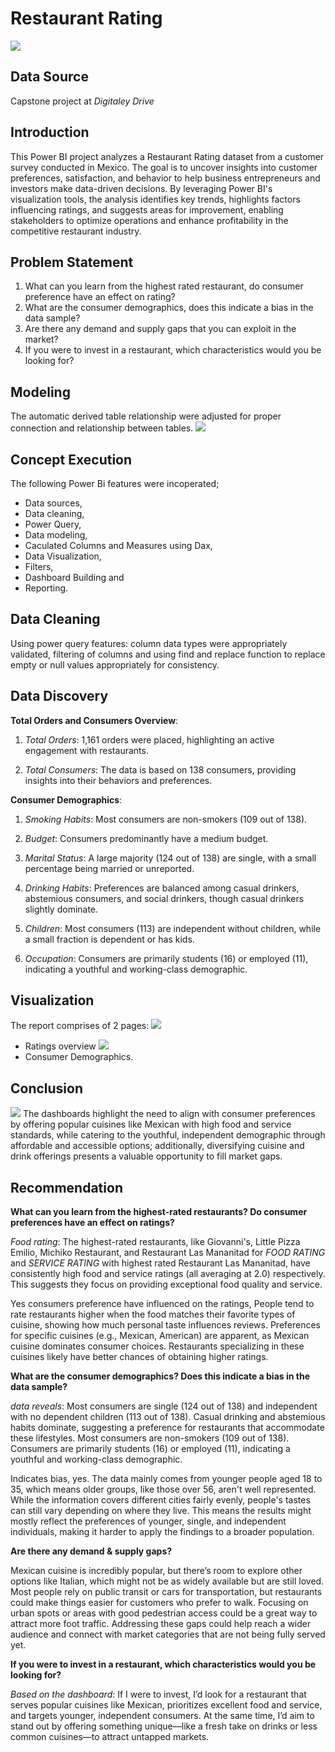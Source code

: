 # Restaurant Rating
![](intro_image.jpg)

## Data Source
Capstone project at *Digitaley Drive*

## Introduction
This Power BI project analyzes a Restaurant Rating dataset from a customer survey conducted in Mexico. The goal is to uncover insights into customer preferences, satisfaction, and behavior to help business entrepreneurs and investors make data-driven decisions. By leveraging Power BI's visualization tools, the analysis identifies key trends, highlights factors influencing ratings, and suggests areas for improvement, enabling stakeholders to optimize operations and enhance profitability in the competitive restaurant industry.

## Problem Statement
1. What can you learn from the highest rated restaurant, do consumer preference have an effect on rating?
2. What are the consumer demographics, does this indicate a bias in the data sample?
3. Are there any demand and supply gaps that you can exploit in the market?
4. If you were to invest in a restaurant, which characteristics would you be looking for?

## Modeling 
The automatic derived table relationship were adjusted for proper connection and relationship between tables.
![](Modeling.png)

## Concept Execution
The following Power Bi features were incoperated;

- Data sources,
- Data cleaning,
- Power Query,
- Data modeling,
- Caculated Columns and Measures using Dax,
- Data Visualization,
- Filters,
- Dashboard Building and
- Reporting.

## Data Cleaning
Using power query features: column data types were appropriately validated, filtering of columns and using find and replace function to replace empty or null values appropriately for consistency.

## Data Discovery

**Total Orders and Consumers Overview**:

1. *Total Orders*:
1,161 orders were placed, highlighting an active engagement with restaurants.

2. *Total Consumers*:
The data is based on 138 consumers, providing insights into their behaviors and preferences.

**Consumer Demographics**:

1. *Smoking Habits*:
Most consumers are non-smokers (109 out of 138).

2. *Budget*: 
Consumers predominantly have a medium budget.

3. *Marital Status*: 
A large majority (124 out of 138) are single, with a small percentage being married or unreported.

4. *Drinking Habits*: 
Preferences are balanced among casual drinkers, abstemious consumers, and social drinkers, though casual drinkers slightly dominate.

5. *Children*: 
Most consumers (113) are independent without children, while a small fraction is dependent or has kids.

6. *Occupation*:
Consumers are primarily students (16) or employed (11), indicating a youthful and working-class demographic.

## Visualization

The report comprises of 2 pages:
![](Ratings_dashboard.png)
- Ratings overview
![](Consumers_dashboard.png)
- Consumer Demographics.

## Conclusion
![](consumer_rating.jpg)
The dashboards highlight the need to align with consumer preferences by offering popular cuisines like Mexican with high food and service standards, while catering to the youthful, independent demographic through affordable and accessible options; additionally, diversifying cuisine and drink offerings presents a valuable opportunity to fill market gaps.

## Recommendation

**What can you learn from the highest-rated restaurants? Do consumer preferences have an effect on ratings?**

*Food rating*:
The highest-rated restaurants, like Giovanni's, Little Pizza Emilio, Michiko Restaurant, and Restaurant Las Mananitad for *FOOD RATING* and *SERVICE RATING* with highest rated Restaurant Las Mananitad, have consistently high food and service ratings (all averaging at 2.0) respectively. This suggests they focus on providing exceptional food quality and service.

Yes consumers preference have influenced on the ratings, People tend to rate restaurants higher when the food matches their favorite types of cuisine, showing how much personal taste influences reviews. 
Preferences for specific cuisines (e.g., Mexican, American) are apparent, as Mexican cuisine dominates consumer choices. Restaurants specializing in these cuisines likely have better chances of obtaining higher ratings. 

**What are the consumer demographics? Does this indicate a bias in the data sample?**

*data reveals*:
Most consumers are single (124 out of 138) and independent with no dependent children (113 out of 138).
Casual drinking and abstemious habits dominate, suggesting a preference for restaurants that accommodate these lifestyles.
Most consumers are non-smokers (109 out of 138).
Consumers are primarily students (16) or employed (11), indicating a youthful and working-class demographic.

Indicates bias, yes.
The data mainly comes from younger people aged 18 to 35, which means older groups, like those over 56, aren't well represented. While the information covers different cities fairly evenly, people's tastes can still vary depending on where they live. This means the results might mostly reflect the preferences of younger, single, and independent individuals, making it harder to apply the findings to a broader population.

**Are there any demand & supply gaps?**

Mexican cuisine is incredibly popular, but there’s room to explore other options like Italian, which might not be as widely available but are still loved.
Most people rely on public transit or cars for transportation, but restaurants could make things easier for customers who prefer to walk. Focusing on urban spots or areas with good pedestrian access could be a great way to attract more foot traffic.
Addressing these gaps could help reach a wider audience and connect with market categories that are not being fully served yet.

**If you were to invest in a restaurant, which characteristics would you be looking for?**

*Based on the dashboard*:
If I were to invest, I’d look for a restaurant that serves popular cuisines like Mexican, prioritizes excellent food and service, and targets younger, independent consumers. At the same time, I’d aim to stand out by offering something unique—like a fresh take on drinks or less common cuisines—to attract untapped markets.
